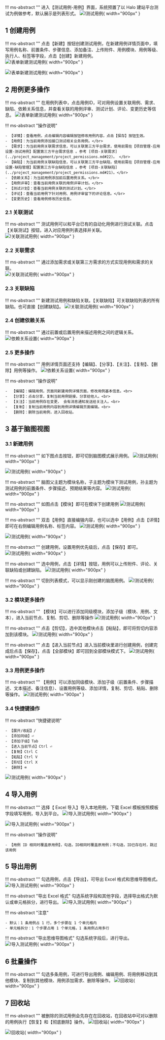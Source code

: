 !!! ms-abstract ""
    进入【测试用例-用例】界面，系统预置了以 Halo 建站平台测试为例做参考，默认展示是列表形式。
![!测试用例](../../img/track/用例入口1.png){ width="900px" }

## 1 创建用例
!!! ms-abstract ""
    点击【新建】按钮创建测试用例，在新建用例详情页面中，填写用例名称、前置条件、步骤信息、添加备注、上传附件、用例模块、用例等级、执行人、标签等字段，点击【创建】新建用例。<br>
![!表单新建测试用例](../../img/track/点击新建按钮创建用例.png){ width="900px" }

![!表单新建测试用例](../../img/track/新建用例.png){ width="900px" }

##  2 用例更多操作
!!! ms-abstract ""
    在用例列表中，点击用例ID，可对用例设置关联用例、需求、缺陷、依赖关系信息，并查看关联的用例评审、测试计划、评论、变更历史等信息。
![!表单新建测试用例](../../img/track/查看用例.png){ width="900px" }


!!! ms-abstract "操作说明"

    - 【详情】：查看用例，点击编辑内容编辑按钮修改用例内容，点击【保存】按钮生效。
    - 【用例】：为当前用例添加接口测试相关业务用例。</br>   
    - 【需求】：为当前用例关联需求信息，可以关联第三方平台需求，使用前需在【项目管理-应用设置-测试用例】配置第三方平台需求信息 。参考 [项目-关联需求](../project_management/project_permissions.md#22)。 </br>   
    - 【缺陷】：为当前用例关联缺陷信息，可以关联第三方平台缺陷，使用前需在【项目管理-应用设置-缺陷管理】配置第三方平台缺陷信息 。参考 [项目-关联缺陷](../project_management/project_permissions.md#21)。</br>   
    - 【依赖关系】：为当前用例添加前后置用例关系。</br>  
    - 【用例评审】：查看当前用例关联的用例评审计划。</br>  
    - 【测试计划】：查看当前用例关联的测试计划。</br>
    - 【评论】：查看当前用例下针对用例、用例评审留下的评论信息。</br>  
    - 【变更历史】：查看用例修改历史信息。

### 2.1 关联测试
!!! ms-abstract ""
    测试用例可以和平台已有的自动化用例进行测试关联。点击【关联测试】按钮，进入对应用例列表选择并关联。<br>
![!关联测试用例](../../img/track/关联用例.png){ width="900px" }


### 2.2 关联需求
!!! ms-abstract ""
    通过添加需求或关联第三方需求的方式实现用例和需求的关联。<br>
![!关联测试用例](../../img/track/关联需求.png){ width="900px" }

### 2.3 关联缺陷
!!! ms-abstract ""
    新建测试用例和缺陷关联。【关联缺陷】可关联缺陷列表的所有缺陷。也可直接【创建缺陷】。
![!关联测试用例](../../img/track/关联缺陷.png){ width="900px" }

### 2.4 创建依赖关系
!!! ms-abstract ""
    通过前置或后置用例来描述用例之间的逻辑关系。<br>
![!依赖关系设置](../../img/track/用例依赖关系.png){ width="900px" }


### 2.5 更多操作

!!! ms-abstract ""
    用例详情页面还支持【编辑】、【分享】、【关注】、【复制】、【删除】用例等操作。
![!依赖关系设置](../../img/track/详情更多操作.png){ width="900px" }

!!! ms-abstract "操作说明"

    -  【编辑】：编辑用例，页面同新建用例详情页面，修改用例基本信息。<br>
    -  【分享】：点击分享，复制当前用例链接，分享给他人。<br>
    -  【关注】：当前用例存在变更， 会有消息通知发送给关注人。<br>
    -  【复制】：复制当前用例内容到用例详情编辑页面编辑。<br>
    -  【删除】：删除当前用例，进入回收站。

## 3 基于脑图视图
### 3.1 新建用例
!!! ms-abstract ""
    如下图点击按钮，即可切到脑图模式展示用例。
![!测试用例](../../img/track/功能用例切到脑图模式.png){ width="900px" }

![!测试用例](../../img/track/脑图模式展示用例.png){ width="900px" }

!!! ms-abstract ""
    脑图父主题为模块名称，子主题为模块下测试用例，孙主题为测试用例的前置条件、步骤描述、预期结果等内容。
![!测试用例](../../img/track/脑图展开用例.png){ width="900px" }

!!! ms-abstract ""
    如图点击【模块】即可在模块下创建用例
![!测试用例](../../img/track/脑图模式点击用例按钮.png){ width="900px" }

!!! ms-abstract ""
    双击【用例】直接编辑内容，也可以选中【用例】点击【详情】即可在右侧编辑用例名称、标签内容。
![!测试用例](../../img/track/脑图模式里编辑用例.png){ width="900px" }

![!测试用例](../../img/track/脑图模式里的用例详情.png){ width="900px" }

!!! ms-abstract ""
    创建用例，设置用例优先级后，点击【保存】即可。
![!测试用例](../../img/track/脑图模式里保存用例.png){ width="900px" }

!!! ms-abstract ""
    选中用例，点击【详情】按钮，用例可以上传附件、评论、关联缺陷或创建缺陷。
![!测试用例](../../img/track/保存用例后可添加用例缺陷.png){ width="900px" }

!!! ms-abstract ""
    切到列表模式，可以显示刚创建的脑图用例。
![!测试用例](../../img/track/脑图模式切到列表模式.png){ width="900px" }

### 3.2 模块更多操作
!!! ms-abstract ""
    【模块】可以进行添加同级模块，添加子级（模块、用例、文本），进入当前节点、复制、剪切、删除等操作
![!测试用例](../../img/track/脑图里的模块更多操作.png){ width="900px" }

!!! ms-abstract ""
    点击【剪切】，选中其他模块点击【粘贴】，即可将剪切内容添加到该模块。
![!测试用例](../../img/track/脑图模式剪切.png){ width="900px" }

!!! ms-abstract ""
    点击【进入当前节点】进入当前模块里进行创建用例，创建完成后点击【保存】，点击【全部模块】即可回到全部模块模式下。
![!测试用例](../../img/track/进入当前节点脑图模式.png){ width="900px" }

### 3.3 用例更多操作
!!! ms-abstract ""
    【用例】可以添加同级模块、添加子级（前置条件、步骤描述、文本描述、备注信息）、设置用例等级、添加详情，复制、剪切、粘贴、删除等操作。
![!测试用例](../../img/track/脑图模式用例的功能操作.png){ width="900px" }

### 3.4 快捷键操作
!!! ms-abstract "快捷键说明"    

    - 【展开/收起】/
    - 【添加同级】⏎
    - 【添加子级】Tab
    - 【进入当前节点】Ctrl ⏎
    - 【复制】Ctrl C
    - 【粘贴】Ctrl V
    - 【剪切】Ctrl X
    - 【删除】⌫
    
![!测试用例](../../img/track/快捷键操作.png){ width="900px" }
    
## 4 导入用例
!!! ms-abstract ""
    选择【 Excel 导入】导入本地用例，下载 Excel 模板按照模板字段填写用例，导入到平台。
![!导入测试用例](../../img/track/导入按钮.png){ width="900px" }

![!导入测试用例](../../img/track/导入用例.png){ width="900px" }

!!! ms-abstract "操作说明"

    - 【用例 ID 相同时覆盖原用例】，勾选，ID相同时覆盖原用例；不勾选，ID已存在时，跳过该用例

## 5 导出用例
!!! ms-abstract ""
    勾选用例，点击【导出】，可导出 Excel 格式和思维导图格式。
![!导入测试用例](../../img/track/导出用例.png){ width="900px" }

!!! ms-abstract "导出 Excel 格式"
    勾选系统字段和其他字段，选择导出格式为默认或单元格拆分，进行导出。
![!导入测试用例](../../img/track/导出excle格式.png){ width="900px" }

!!! ms-abstract "注意"

    - 默认：1 条用例占 1 行，多个步骤在 1 个单元格内
    - 单元格拆分：1 个步骤占用 1 个单元格，1 条用例占用多行

!!! ms-abstract "导出思维导图格式"
    勾选系统字段后，进行导出。
![!导入测试用例](../../img/track/导出思维导图.png){ width="900px" }

## 6 批量操作
!!! ms-abstract ""
    勾选多条用例，可进行导出用例、编辑用例、将用例移动到其他模块、复制到其他模块、用例添加需求、删除等操作。
![!回收站](../../img/track/用例的批量操作.png){ width="900px" }

## 7 回收站
!!! ms-abstract ""
    被删除的测试用例会先存在在回收站，在回收站中可对以删除的用例执行【恢复】和【彻底删除】操作。
![!回收站](../../img/track/回收站.png){ width="900px" }

![!回收站](../../img/track/回收站1.png){ width="900px" }